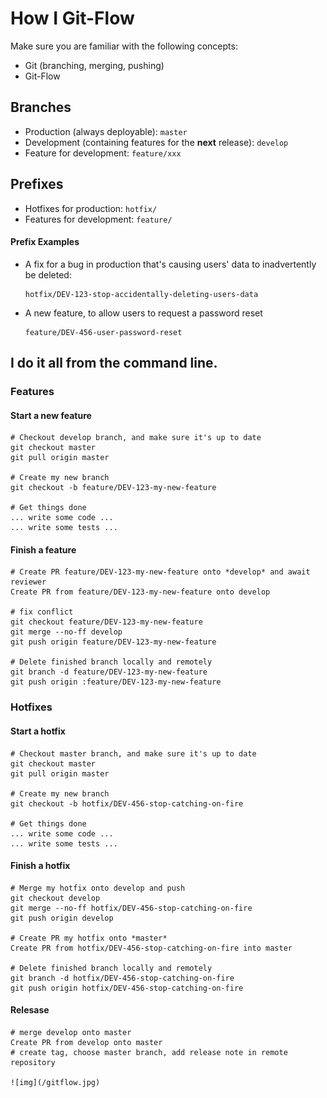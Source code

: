# How I Git-Flow
Make sure you are familiar with the following concepts:
* Git (branching, merging, pushing)
* Git-Flow

## Branches

* Production (always deployable): ````master````
* Development (containing features for the **next** release): ````develop````
* Feature for development: ````feature/xxx````
## Prefixes

* Hotfixes for production: ````hotfix/````
* Features for development: ````feature/````

#### Prefix Examples

* A fix for a bug in production that's causing users' data to inadvertently be deleted:

  ````
  hotfix/DEV-123-stop-accidentally-deleting-users-data
  ````

* A new feature, to allow users to request a password reset

  ````
  feature/DEV-456-user-password-reset
  ````

## I do it all from the command line.

### Features

#### Start a new feature

    # Checkout develop branch, and make sure it's up to date
    git checkout master
    git pull origin master
    
    # Create my new branch
    git checkout -b feature/DEV-123-my-new-feature
    
    # Get things done
    ... write some code ...
    ... write some tests ...

#### Finish a feature
 
    # Create PR feature/DEV-123-my-new-feature onto *develop* and await reviewer
    Create PR from feature/DEV-123-my-new-feature onto develop

    # fix conflict
    git checkout feature/DEV-123-my-new-feature
    git merge --no-ff develop
    git push origin feature/DEV-123-my-new-feature

    # Delete finished branch locally and remotely
    git branch -d feature/DEV-123-my-new-feature
    git push origin :feature/DEV-123-my-new-feature
    
### Hotfixes

#### Start a hotfix
    # Checkout master branch, and make sure it's up to date
    git checkout master
    git pull origin master
    
    # Create my new branch
    git checkout -b hotfix/DEV-456-stop-catching-on-fire
    
    # Get things done
    ... write some code ...
    ... write some tests ...

#### Finish a hotfix
    # Merge my hotfix onto develop and push
    git checkout develop
    git merge --no-ff hotfix/DEV-456-stop-catching-on-fire
    git push origin develop
    
    # Create PR my hotfix onto *master* 
    Create PR from hotfix/DEV-456-stop-catching-on-fire into master
    
    # Delete finished branch locally and remotely
    git branch -d hotfix/DEV-456-stop-catching-on-fire
    git push origin hotfix/DEV-456-stop-catching-on-fire

#### Relesase
    # merge develop onto master
    Create PR from develop onto master
    # create tag, choose master branch, add release note in remote repository

    ![img](/gitflow.jpg)

    
